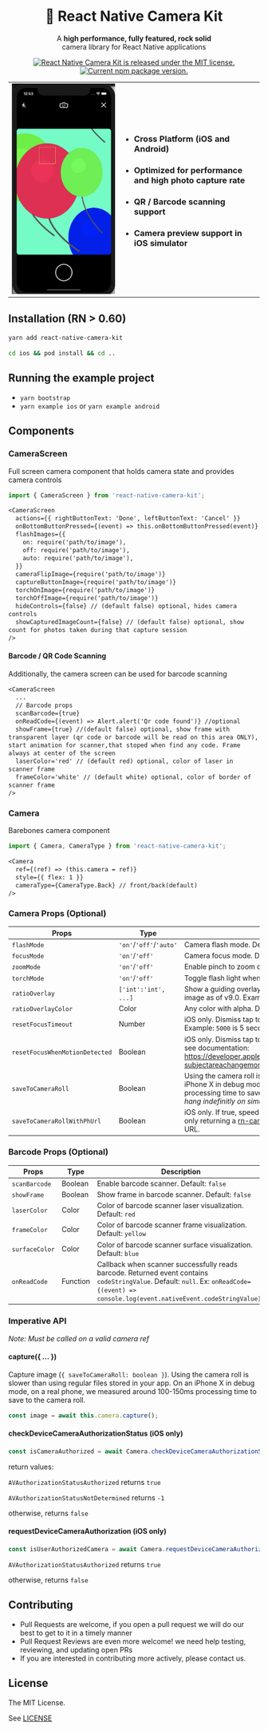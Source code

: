 <h1 align="center">
    🎈 React Native Camera Kit
</h1>

<p align="center">
  A <strong>high performance, fully featured, rock solid</strong><br>
  camera library for React Native applications
</p>

<p align="center">
  <a href="https://github.com/teslamotors/react-native-camera-kit/blob/master/LICENSE">
    <img src="https://img.shields.io/badge/license-MIT-blue.svg" alt="React Native Camera Kit is released under the MIT license." />
  </a>
  <a href="https://www.npmjs.org/package/react-native-camera-kit">
    <img src="https://badge.fury.io/js/react-native-camera-kit.svg" alt="Current npm package version." />
  </a>
</p>
<table>
  <tr>
    <td>
      <img src="images/screenshot.jpg"/>
    </td>
    <td>
      <ul>
        <li><h3>Cross Platform (iOS and Android)</h3></li>
        <li><h3>Optimized for performance and high photo capture rate</h3></li>
        <li><h3>QR / Barcode scanning support</h3></li>
        <li><h3>Camera preview support in iOS simulator</h3></li>
      </ul>
    </td>
  </tr>
</table>

## Installation (RN > 0.60)

```bash
yarn add react-native-camera-kit
```

```bash
cd ios && pod install && cd ..
```

## Running the example project

- `yarn bootstrap`
- `yarn example ios` or `yarn example android`

## Components

### CameraScreen

Full screen camera component that holds camera state and provides camera controls

```ts
import { CameraScreen } from 'react-native-camera-kit';
```

```tsx
<CameraScreen
  actions={{ rightButtonText: 'Done', leftButtonText: 'Cancel' }}
  onBottomButtonPressed={(event) => this.onBottomButtonPressed(event)}
  flashImages={{
    on: require('path/to/image'),
    off: require('path/to/image'),
    auto: require('path/to/image'),
  }}
  cameraFlipImage={require('path/to/image')}
  captureButtonImage={require('path/to/image')}
  torchOnImage={require('path/to/image')}
  torchOffImage={require('path/to/image')}
  hideControls={false} // (default false) optional, hides camera controls
  showCapturedImageCount={false} // (default false) optional, show count for photos taken during that capture session
/>
```

#### Barcode / QR Code Scanning

Additionally, the camera screen can be used for barcode scanning

```tsx
<CameraScreen
  ...
  // Barcode props
  scanBarcode={true}
  onReadCode={(event) => Alert.alert('Qr code found')} //optional
  showFrame={true} //(default false) optional, show frame with transparent layer (qr code or barcode will be read on this area ONLY), start animation for scanner,that stoped when find any code. Frame always at center of the screen
  laserColor='red' // (default red) optional, color of laser in scanner frame
  frameColor='white' // (default white) optional, color of border of scanner frame
/>
```

### Camera

Barebones camera component

```ts
import { Camera, CameraType } from 'react-native-camera-kit';
```

```tsx
<Camera
  ref={(ref) => (this.camera = ref)}
  style={{ flex: 1 }}
  cameraType={CameraType.Back} // front/back(default)
/>
```

### Camera Props (Optional)

| Props                          | Type                    | Description                                                                                                                                                                                                                                                                                                                                   |
| ------------------------------ | ----------------------- | --------------------------------------------------------------------------------------------------------------------------------------------------------------------------------------------------------------------------------------------------------------------------------------------------------------------------------------------- |
| `flashMode`                    | `'on'`/`'off'`/`'auto'` | Camera flash mode. Default: `auto`                                                                                                                                                                                                                                                                                                            |
| `focusMode`                    | `'on'`/`'off'`          | Camera focus mode. Default: `on`                                                                                                                                                                                                                                                                                                              |
| `zoomMode`                     | `'on'`/`'off'`          | Enable pinch to zoom camera. Default: `on`                                                                                                                                                                                                                                                                                                    |
| `torchMode`                    | `'on'`/`'off'`          | Toggle flash light when camera is active. Default: `off`                                                                                                                                                                                                                                                                                      |
| `ratioOverlay`                 | `['int':'int', ...]`    | Show a guiding overlay in the camera preview for the selected ratio. Does not crop image as of v9.0. Example: `['16:9', '1:1', '3:4']`                                                                                                                                                                                                        |
| `ratioOverlayColor`            | Color                   | Any color with alpha. Default: `'#ffffff77'`                                                                                                                                                                                                                                                                                                  |
| `resetFocusTimeout`            | Number                  | iOS only. Dismiss tap to focus after this many milliseconds. Default `0` (disabled). Example: `5000` is 5 seconds.                                                                                                                                                                                                                            |
| `resetFocusWhenMotionDetected` | Boolean                 | iOS only. Dismiss tap to focus when focus area content changes. Native iOS feature, see documentation: https://developer.apple.com/documentation/avfoundation/avcapturedevice/1624644-subjectareachangemonitoringenabl?language=objc). Default `true`.                                                                                        |
| `saveToCameraRoll`             | Boolean                 | Using the camera roll is slower than using regular files stored in your app. On an iPhone X in debug mode, on a real phone, we measured around 100-150ms processing time to save to the camera roll. _<span style="color: red">**Note:**</span> This only work on real devices. It will hang indefinitly on simulators._                      |
| `saveToCameraRollWithPhUrl`    | Boolean                 | iOS only. If true, speeds up photo taking by about 5-50ms (measured on iPhone X) by only returning a [rn-cameraroll-compatible](https://github.com/react-native-community/react-native-cameraroll/blob/a09af08f0a46a98b29f6ad470e59d3dc627864a2/ios/RNCAssetsLibraryRequestHandler.m#L36) `ph://..` URL instead of a regular `file://..` URL. |  |

### Barcode Props (Optional)

| Props          | Type     | Description                                                                                                                                                                                |
| -------------- | -------- | ------------------------------------------------------------------------------------------------------------------------------------------------------------------------------------------ |
| `scanBarcode`  | Boolean  | Enable barcode scanner. Default: `false`                                                                                                                                                   |
| `showFrame`    | Boolean  | Show frame in barcode scanner. Default: `false`                                                                                                                                            |
| `laserColor`   | Color    | Color of barcode scanner laser visualization. Default: `red`                                                                                                                               |
| `frameColor`   | Color    | Color of barcode scanner frame visualization. Default: `yellow`                                                                                                                            |
| `surfaceColor` | Color    | Color of barcode scanner surface visualization. Default: `blue`                                                                                                                            |
| `onReadCode`   | Function | Callback when scanner successfully reads barcode. Returned event contains `codeStringValue`. Default: `null`. Ex: `onReadCode={(event) => console.log(event.nativeEvent.codeStringValue)}` |

### Imperative API

_Note: Must be called on a valid camera ref_

#### capture({ ... })

Capture image (`{ saveToCameraRoll: boolean }`). Using the camera roll is slower than using regular files stored in your app. On an iPhone X in debug mode, on a real phone, we measured around 100-150ms processing time to save to the camera roll.

```ts
const image = await this.camera.capture();
```

#### checkDeviceCameraAuthorizationStatus (iOS only)

```ts
const isCameraAuthorized = await Camera.checkDeviceCameraAuthorizationStatus();
```

return values:

`AVAuthorizationStatusAuthorized` returns `true`

`AVAuthorizationStatusNotDetermined` returns `-1`

otherwise, returns `false`

#### requestDeviceCameraAuthorization (iOS only)

```ts
const isUserAuthorizedCamera = await Camera.requestDeviceCameraAuthorization();
```

`AVAuthorizationStatusAuthorized` returns `true`

otherwise, returns `false`

## Contributing

- Pull Requests are welcome, if you open a pull request we will do our best to get to it in a timely manner
- Pull Request Reviews are even more welcome! we need help testing, reviewing, and updating open PRs
- If you are interested in contributing more actively, please contact us.

## License

The MIT License.

See [LICENSE](LICENSE)
